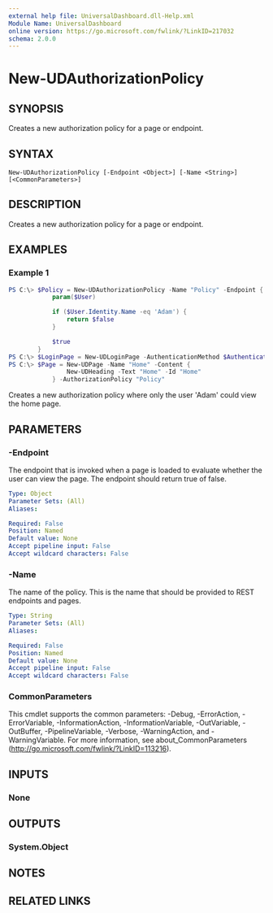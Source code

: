 ```yaml
---
external help file: UniversalDashboard.dll-Help.xml
Module Name: UniversalDashboard
online version: https://go.microsoft.com/fwlink/?LinkID=217032
schema: 2.0.0
---
```


# New-UDAuthorizationPolicy

## SYNOPSIS
Creates a new authorization policy for a page or endpoint.

## SYNTAX

```
New-UDAuthorizationPolicy [-Endpoint <Object>] [-Name <String>] [<CommonParameters>]
```

## DESCRIPTION
Creates a new authorization policy for a page or endpoint.

## EXAMPLES

### Example 1
```powershell
PS C:\> $Policy = New-UDAuthorizationPolicy -Name "Policy" -Endpoint {
            param($User)

            if ($User.Identity.Name -eq 'Adam') {
                return $false
            }

            $true
        }
PS C:\> $LoginPage = New-UDLoginPage -AuthenticationMethod $AuthenticationMethod -AuthorizationPolicy @($Policy)
PS C:\> $Page = New-UDPage -Name "Home" -Content {
                New-UDHeading -Text "Home" -Id "Home"
            } -AuthorizationPolicy "Policy"
```

Creates a new authorization policy where only the user 'Adam' could view the home page. 

## PARAMETERS

### -Endpoint
The endpoint that is invoked when a page is loaded to evaluate whether the user can view the page. The endpoint should return true of false. 

```yaml
Type: Object
Parameter Sets: (All)
Aliases:

Required: False
Position: Named
Default value: None
Accept pipeline input: False
Accept wildcard characters: False
```

### -Name
The name of the policy. This is the name that should be provided to REST endpoints and pages. 

```yaml
Type: String
Parameter Sets: (All)
Aliases:

Required: False
Position: Named
Default value: None
Accept pipeline input: False
Accept wildcard characters: False
```

### CommonParameters
This cmdlet supports the common parameters: -Debug, -ErrorAction, -ErrorVariable, -InformationAction, -InformationVariable, -OutVariable, -OutBuffer, -PipelineVariable, -Verbose, -WarningAction, and -WarningVariable.
For more information, see about_CommonParameters (http://go.microsoft.com/fwlink/?LinkID=113216).

## INPUTS

### None

## OUTPUTS

### System.Object
## NOTES

## RELATED LINKS
